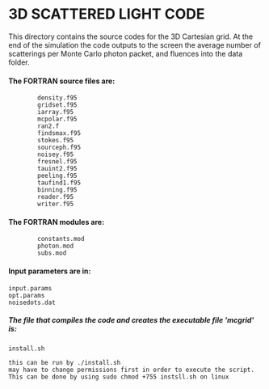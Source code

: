 #        3D SCATTERED LIGHT CODE

This directory contains the source codes for the 3D Cartesian grid.
At the end of the simulation the code outputs to the screen the average number of scatterings 
per Monte Carlo photon packet, and fluences into the data folder.

#### The FORTRAN source files are:

            density.f95 
            gridset.f95 
            iarray.f95 
            mcpolar.f95
            ran2.f 
            findsmax.f95 
            stokes.f95 
            sourceph.f95
            noisey.f95 
            fresnel.f95
            tauint2.f95
            peeling.f95 
            taufind1.f95
            binning.f95 
            reader.f95
            writer.f95

#### The FORTRAN modules are:

            constants.mod 
            photon.mod
            subs.mod

#### Input parameters are in:

	input.params
	opt.params
	noisedots.dat

##### The file that compiles the code and creates the executable file 'mcgrid' is:

	install.sh
	
	this can be run by ./install.sh
	may have to change permissions first in order to execute the script.
	This can be done by using sudo chmod +755 instsll.sh on linux


